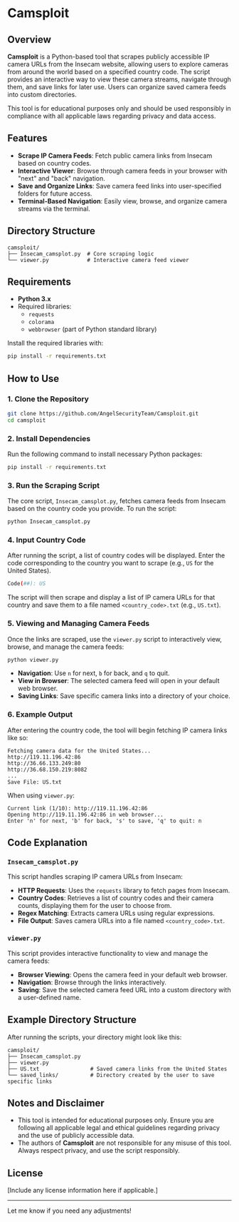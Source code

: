 # Camsploit

## Overview

**Camsploit** is a Python-based tool that scrapes publicly accessible IP camera URLs from the Insecam website, allowing users to explore cameras from around the world based on a specified country code. The script provides an interactive way to view these camera streams, navigate through them, and save links for later use. Users can organize saved camera feeds into custom directories.

This tool is for educational purposes only and should be used responsibly in compliance with all applicable laws regarding privacy and data access.

## Features

- **Scrape IP Camera Feeds**: Fetch public camera links from Insecam based on country codes.
- **Interactive Viewer**: Browse through camera feeds in your browser with "next" and "back" navigation.
- **Save and Organize Links**: Save camera feed links into user-specified folders for future access.
- **Terminal-Based Navigation**: Easily view, browse, and organize camera streams via the terminal.

## Directory Structure

```
camsploit/
├── Insecam_camsplot.py  # Core scraping logic
└── viewer.py            # Interactive camera feed viewer
```

## Requirements

- **Python 3.x**
- Required libraries:
  - `requests`
  - `colorama`
  - `webbrowser` (part of Python standard library)

Install the required libraries with:

```bash
pip install -r requirements.txt
```

## How to Use

### 1. Clone the Repository

```bash
git clone https://github.com/AngelSecurityTeam/Camsploit.git
cd camsploit
```

### 2. Install Dependencies

Run the following command to install necessary Python packages:

```bash
pip install -r requirements.txt
```

### 3. Run the Scraping Script

The core script, `Insecam_camsplot.py`, fetches camera feeds from Insecam based on the country code you provide. To run the script:

```bash
python Insecam_camsplot.py
```

### 4. Input Country Code

After running the script, a list of country codes will be displayed. Enter the code corresponding to the country you want to scrape (e.g., `US` for the United States).

```bash
Code(##): US
```

The script will then scrape and display a list of IP camera URLs for that country and save them to a file named `<country_code>.txt` (e.g., `US.txt`).

### 5. Viewing and Managing Camera Feeds

Once the links are scraped, use the `viewer.py` script to interactively view, browse, and manage the camera feeds:

```bash
python viewer.py
```

- **Navigation**: Use `n` for next, `b` for back, and `q` to quit.
- **View in Browser**: The selected camera feed will open in your default web browser.
- **Saving Links**: Save specific camera links into a directory of your choice.

### 6. Example Output

After entering the country code, the tool will begin fetching IP camera links like so:

```
Fetching camera data for the United States...
http://119.11.196.42:86
http://36.66.133.249:80
http://36.68.150.219:8082
...
Save File: US.txt
```

When using `viewer.py`:

```
Current link (1/10): http://119.11.196.42:86
Opening http://119.11.196.42:86 in web browser...
Enter 'n' for next, 'b' for back, 's' to save, 'q' to quit: n
```

## Code Explanation

### `Insecam_camsplot.py`

This script handles scraping IP camera URLs from Insecam:
- **HTTP Requests**: Uses the `requests` library to fetch pages from Insecam.
- **Country Codes**: Retrieves a list of country codes and their camera counts, displaying them for the user to choose from.
- **Regex Matching**: Extracts camera URLs using regular expressions.
- **File Output**: Saves camera URLs into a file named `<country_code>.txt`.

### `viewer.py`

This script provides interactive functionality to view and manage the camera feeds:
- **Browser Viewing**: Opens the camera feed in your default web browser.
- **Navigation**: Browse through the links interactively.
- **Saving**: Save the selected camera feed URL into a custom directory with a user-defined name.

## Example Directory Structure

After running the scripts, your directory might look like this:

```
camsploit/
├── Insecam_camsplot.py
├── viewer.py
├── US.txt                # Saved camera links from the United States
└── saved_links/          # Directory created by the user to save specific links
```

## Notes and Disclaimer

- This tool is intended for educational purposes only. Ensure you are following all applicable legal and ethical guidelines regarding privacy and the use of publicly accessible data.
- The authors of **Camsploit** are not responsible for any misuse of this tool. Always respect privacy, and use the script responsibly.

## License

[Include any license information here if applicable.]

---

Let me know if you need any adjustments!
